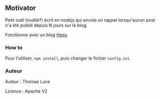 ## Motivator

Petit outil (inutile?) écrit en nodejs qui envoie un rappel lorsqu'aucun post n'a été publié depuis N jours sur le blog.

Fonctionne avec un blog [Hexo](https://hexo.io/).

### How to

Pour l'utiliser, `npm install`, puis changer le fichier `config.ini`.


### Auteur
Auteur : Thomas Luce

Licence : Apache V2
